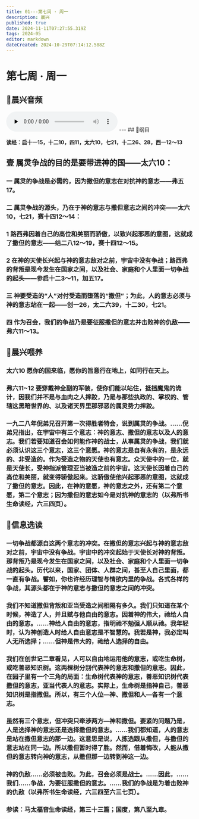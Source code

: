 ```yaml
---
title: 01---第七周 · 周一
description: 晨兴
published: true
date: 2024-11-11T07:27:55.319Z
tags: 2024-05
editor: markdown
dateCreated: 2024-10-29T07:14:12.588Z
---
```


# 第七周 · 周一

## 🎵晨兴音频
<audio id="audio" controls="" preload="none">
      <source id="mp3" src="/2024-05/week7/week7day1.mp3">
</audio>
---
## 📖纲目

**读经：启十一15，十二10，四11，太六10，七21，十二26、28，西一12～13**

## 壹   属灵争战的目的是要带进神的国——太六10：

### 一   属灵的争战是必需的，因为撒但的意志在对抗神的意志——弗五17。

### 二   属灵争战的源头，乃在于神的意志与撒但意志之间的冲突——太六10，七21，赛十四12～14：

### 1   路西弗因着自己的高位和美丽而骄傲，以致兴起邪恶的意图，这就成了撒但的意志——结二八12～19，赛十四12～15。

### 2   在神的天使长兴起与神的意志敌对之前，宇宙中没有争战；路西弗的背叛是现今发生在国家之间，以及社会、家庭和个人里面一切争战的起头——参启十二3～11，加五17。

### 三   神要受造的“人”对付受造而堕落的“撒但”；为此，人的意志必须与神的意志站在一起——创一26，太二六39，十二30，七21。

### 四   作为召会，我们的争战乃是要征服撒但的意志并击败神的仇敌——弗六11～13。

## 📖晨兴喂养

### 太六10    愿你的国来临，愿你的旨意行在地上，如同行在天上。

### 弗六11~12    要穿戴神全副的军装，使你们能以站住，抵挡魔鬼的诡计，因我们并不是与血肉之人摔跤，乃是与那些执政的、掌权的、管辖这黑暗世界的、以及诸天界里那邪恶的属灵势力摔跤。

### 一九二八年倪弟兄召开第一次得胜者特会，说到属灵的争战。……倪弟兄指出，在宇宙中有三个意志：神的意志、撒但的意志以及人的意志。我们若要知道召会如何能作神的战士，从事属灵的争战，我们就必须认识这三个意志，这三个意愿。神的意志是自有永有的，是永远的、非受造的。作为受造之物的天使也有意志。众天使中的一位，就是天使长，受神指派管理亚当被造之前的宇宙。这天使长因着自己的高位和美丽，就变得骄傲起来。这骄傲使他兴起邪恶的意图，这就成了撒但的意志。因此，在神的意愿，神的意志之外，还有第二个意愿，第二个意志；因为撒但的意志如今是对抗神的意志的（以弗所书生命读经，六三四页）。

## 📖信息选读

### 一切争战都源自这两个意志的冲突。在撒但的意志兴起与神的意志敌对之前，宇宙中没有争战。宇宙中的冲突起始于天使长对神的背叛。那背叛乃是现今发生在国家之间，以及社会、家庭和个人里面一切争战的起头。历代以来，国家、团体、人群之间，甚至人自己里面，都一直有争战。譬如，你也许经历理智与情欲内里的争战。各式各样的争战，其源头都在于神的意志与撒但的意志之间的冲突。

### 我们不知道撒但背叛和亚当受造之间相隔有多久。我们只知道在某个时候，神造了人，并且赋与他自由的意志。因着神的伟大，祂给人自由的意志。……神给人自由的意志，指明祂不勉强人顺从祂。我年轻时，认为神创造人时给人自由意志是不智慧的。我若是神，我必定叫人无所选择；……但神是伟大的，祂给人选择的自由。

### 我们在创世记二章看见，人可以自由地运用他的意志，或吃生命树，或吃善恶知识树。这两棵树分别代表神的意志和撒但的意志。因此，在园子里有一个三角的局面：生命树代表神的意志，善恶知识树代表撒但的意志，亚当代表人的意志。实际上，生命树是指神自己，善恶知识树是指撒但。所以，有三个人位—神、撒但和人—各有一个意志。

### 虽然有三个意志，但冲突只牵涉两方—神和撒但。要紧的问题乃是，人是选择神的意志还是选择撒但的意志。……我们都知道，人的意志是站在撒但意志的那一边。这意思是说，人拣选跟从撒但，与撒但的意志站在同一边。所以撒但暂时得了胜。然而，借着悔改，人能从撒但的意志转向神的意志，从撒但那一边转到神这一边。

### 神的仇敌……必须被击败。为此，召会必须是战士。……因此，……我们……争战，为要征服撒但的意志。……我们的争战是为着击败神的仇敌（以弗所书生命读经，六三四至六三七页）。

### 参读：马太福音生命读经，第三十三篇；国度，第八至九章。

<!-- Google tag (gtag.js) -->
<script async src="https://www.googletagmanager.com/gtag/js?id=G-1P8709Z16T"></script>
<script>
  window.dataLayer = window.dataLayer || [];
  function gtag(){dataLayer.push(arguments);}
  gtag('js', new Date());

  gtag('config', 'G-1P8709Z16T');
</script>